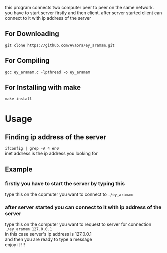 this program connects two computer peer to peer on the same network.
you have to start server firstly and then client.
after server started client can connect to it with ip address of the server  
## For Downloading
`git clone https://github.com/Avaora/ey_aramam.git`

## For Compiling
`gcc ey_aramam.c -lpthread -o ey_aramam`

## For Installing with make
`make install`

# Usage
## Finding ip address of the server
`ifconfig | grep -A 4 en0`  
inet address is the ip address you looking for
## Example
### firstly you have to start the server by typing this  
type this on the copmuter you want to connect to
`./ey_aramam`  
### after server started you can connect to it with ip address of the server
type this on the computer you want to request to server for connection
`./ey_aramam 127.0.0.1`  
in this case server's ip address is 127.0.0.1  
and then you are ready to type a message  
enjoy it !!!
